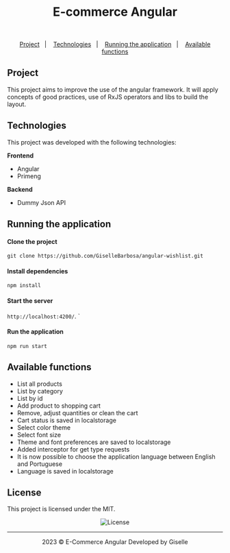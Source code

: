 <h1 align="center"> E-commerce Angular </h1> <br/>

<p align="center">
  <a href="#project">Project</a>&nbsp;&nbsp;&nbsp;|&nbsp;&nbsp;&nbsp;  
  <a href="#technologies">Technologies</a>&nbsp;&nbsp;&nbsp;|&nbsp;&nbsp;&nbsp; 
  <a href="#running-the-application">Running the application</a>&nbsp;&nbsp;&nbsp;|&nbsp;&nbsp;&nbsp; 
  <a href="#available-functions">Available functions</a>
</p>

## Project

<p>
This project aims to improve the use of the angular framework. It will apply concepts of good practices, use of RxJS operators and libs to build the layout.<br/>
</p>

## Technologies

This project was developed with the following technologies:

**Frontend**

- Angular
- Primeng

**Backend**

- Dummy Json API

## Running the application

#### Clone the project

`git clone https://github.com/GiselleBarbosa/angular-wishlist.git`

#### Install dependencies

`npm install`

#### Start the server

`http://localhost:4200/`.
`

#### Run the application

`npm run start`

## Available functions

- List all products
- List by category
- List by id
- Add product to shopping cart
- Remove, adjust quantities or clean the cart
- Cart status is saved in localstorage
- Select color theme
- Select font size
- Theme and font preferences are saved to localstorage
- Added interceptor for get type requests
- It is now possible to choose the application language between English and Portuguese
- Language is saved in localstorage

## License

This project is licensed under the MIT. <p align="center">
<img alt="License" src="https://img.shields.io/static/v1?label=license&message=MIT&color=49AA26&labelColor=000000">

---

<p align="center">
2023 © E-Commerce Angular
Developed by Giselle
</p>
